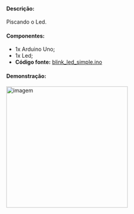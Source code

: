 <h4>Descrição: </h4>

Piscando o Led.

<h4>Componentes: </h4>

 - 1x Arduino Uno;
 - 1x Led;
 - <b>Código fonte:</b> <a href="https://github.com/paulotokarski/projetosArduino/blob/master/blink_led_simple/blink_led_simple.ino">blink_led_simple.ino</a>
 
<h4>Demonstração: </h4>
<p>
 <img src="https://github.com/paulotokarski/projetosArduino/blob/master/blink_led_simple/blink_led_simple.png" height="320px" width="auto" alt="imagem">
</p>
